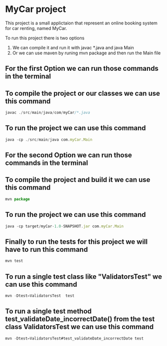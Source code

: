 # MyCar project

This project is a small applictaion that represent an online booking system for car renting, named MyCar.

To run this project there is two options

1. We can compile it and run it with javac \*.java and java Main
2. Or we can use maven by runing mvn package and then run the Main file

## For the first Option we can run those commands in the terminal

## To compile the project or our classes we can use this command

```typescript
javac ./src/main/java/com/myCar/*.java
```

## To run the project we can use this command

```typescript
java -cp ./src/main/java com.myCar.Main
```

## For the second Option we can run those commands in the terminal

## To compile the project and build it we can use this command

```typescript
mvn package
```

## To run the project we can use this command

```typescript
java -cp target/myCar-1.0-SNAPSHOT.jar com.myCar.Main
```

## Finally to run the tests for this project we will have to run this command

```typescript
mvn test
```

## To run a single test class like "ValidatorsTest" we can use this command

```typescript
mvn -Dtest=ValidatorsTest  test
```

## To run a single test method test_validateDate_incorrectDate() from the test class ValidatorsTest we can use this command

```typescript
mvn -Dtest=ValidatorsTest#test_validateDate_incorrectDate test
```
